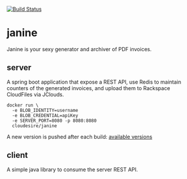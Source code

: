 [![Build Status](https://travis-ci.org/ClouDesire/janine.svg)](https://travis-ci.org/ClouDesire/janine)

# janine
Janine is your sexy generator and archiver of PDF invoices.

## server
A spring boot application that expose a REST API, use Redis to maintain counters of the generated invoices, and upload them to Rackspace CloudFiles via JClouds.

```
docker run \
  -e BLOB_IDENTITY=username
  -e BLOB_CREDENTIAL=apiKey
  -e SERVER_PORT=8080 -p 8080:8080 
  cloudesire/janine
```

A new version is pushed after each build: [available versions](https://hub.docker.com/r/cloudesire/janine/tags/)

## client
A simple java library to consume the server REST API.
